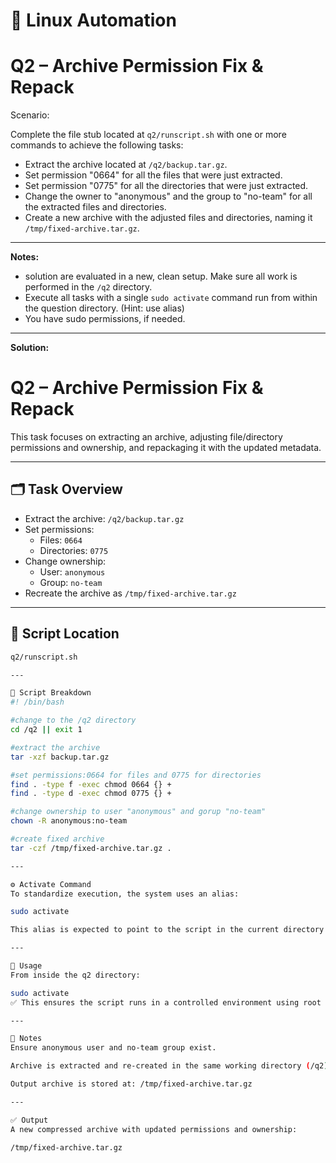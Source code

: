 # 🐧 Linux Automation

# Q2 – Archive Permission Fix & Repack

Scenario:

Complete the file stub located at `q2/runscript.sh` with one or more commands to achieve the following tasks:

- Extract the archive located at `/q2/backup.tar.gz`.
- Set permission "0664" for all the files that were just extracted.
- Set permission "0775" for all the directories that were just extracted.
- Change the owner to "anonymous" and the group to "no-team" for all the extracted files and directories.
- Create a new archive with the adjusted files and directories, naming it `/tmp/fixed-archive.tar.gz`.

---

**Notes:**

- solution are evaluated in a new, clean setup. Make sure all work is performed in the `/q2` directory.
- Execute all tasks with a single `sudo activate` command run from within the question directory. (Hint: use alias)
- You have sudo permissions, if needed.

 ---

**Solution:**
# Q2 – Archive Permission Fix & Repack

This task focuses on extracting an archive, adjusting file/directory permissions and ownership, and repackaging it with the updated metadata.

---

## 🗂️ Task Overview

- Extract the archive: `/q2/backup.tar.gz`
- Set permissions:
  - Files: `0664`
  - Directories: `0775`
- Change ownership:
  - User: `anonymous`
  - Group: `no-team`
- Recreate the archive as `/tmp/fixed-archive.tar.gz`

---

## 🔧 Script Location

```bash
q2/runscript.sh

---

📜 Script Breakdown
#! /bin/bash

#change to the /q2 directory
cd /q2 || exit 1

#extract the archive
tar -xzf backup.tar.gz

#set permissions:0664 for files and 0775 for directories
find . -type f -exec chmod 0664 {} +
find . -type d -exec chmod 0775 {} +

#change ownership to user "anonymous" and gorup "no-team"
chown -R anonymous:no-team

#create fixed archive 
tar -czf /tmp/fixed-archive.tar.gz .

---

⚙️ Activate Command
To standardize execution, the system uses an alias:

sudo activate

This alias is expected to point to the script in the current directory (i.e., runscript.sh). When executed, it performs all the required actions in one go.

---

🧪 Usage
From inside the q2 directory:

sudo activate
✅ This ensures the script runs in a controlled environment using root privileges when needed.

---

📌 Notes
Ensure anonymous user and no-team group exist.

Archive is extracted and re-created in the same working directory (/q2).

Output archive is stored at: /tmp/fixed-archive.tar.gz

---

✅ Output
A new compressed archive with updated permissions and ownership:

/tmp/fixed-archive.tar.gz

